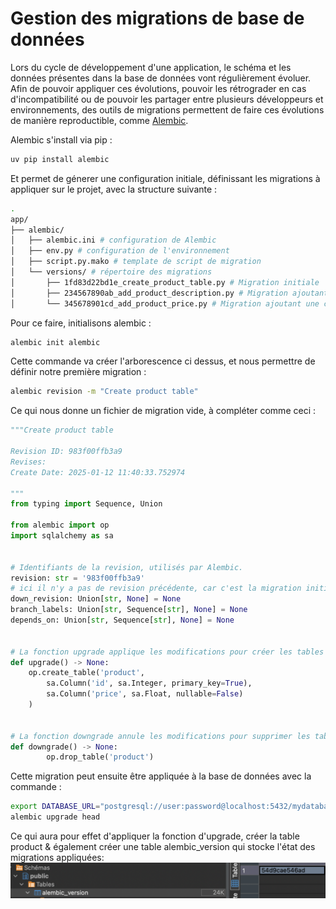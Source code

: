 # Gestion des migrations de base de données

Lors du cycle de développement d'une application, le schéma et les données présentes dans la base de données vont régulièrement évoluer. Afin de pouvoir appliquer ces évolutions, pouvoir les rétrograder en cas d'incompatibilité ou de pouvoir les partager entre plusieurs développeurs et environnements, des outils de migrations permettent de faire ces évolutions de manière reproductible, comme [Alembic](https://alembic.sqlalchemy.org/).

Alembic s'install via pip :

```bash
uv pip install alembic
```

Et permet de génerer une configuration initiale, définissant les migrations à appliquer sur le projet, avec la structure suivante :

```bash
.
app/
├── alembic/
│   ├── alembic.ini # configuration de Alembic
│   ├── env.py # configuration de l'environnement
│   ├── script.py.mako # template de script de migration
│   └── versions/ # répertoire des migrations
│       ├── 1fd83d22bd1e_create_product_table.py # Migration initiale
│       ├── 234567890ab_add_product_description.py # Migration ajoutant une colonne description à la table product
│       └── 345678901cd_add_product_price.py # Migration ajoutant une colonne price à la table product
```

Pour ce faire, initialisons alembic :

```bash
alembic init alembic
```

Cette commande va créer l'arborescence ci dessus, et nous permettre de définir notre première migration : 

```bash
alembic revision -m "Create product table"
```

Ce qui nous donne un fichier de migration vide, à compléter comme ceci : 

```python
"""Create product table

Revision ID: 983f00ffb3a9
Revises: 
Create Date: 2025-01-12 11:40:33.752974

"""
from typing import Sequence, Union

from alembic import op
import sqlalchemy as sa


# Identifiants de la revision, utilisés par Alembic.
revision: str = '983f00ffb3a9'
# ici il n'y a pas de revision précédente, car c'est la migration initiale
down_revision: Union[str, None] = None
branch_labels: Union[str, Sequence[str], None] = None
depends_on: Union[str, Sequence[str], None] = None


# La fonction upgrade applique les modifications pour créer les tables avec les attributs corrects
def upgrade() -> None:
    op.create_table('product',
        sa.Column('id', sa.Integer, primary_key=True),
        sa.Column('price', sa.Float, nullable=False)
    )


# La fonction downgrade annule les modifications pour supprimer les tables
def downgrade() -> None:
        op.drop_table('product')
```

Cette migration peut ensuite être appliquée à la base de données avec la commande :

```bash
export DATABASE_URL="postgresql://user:password@localhost:5432/mydatabase"
alembic upgrade head
```

Ce qui aura pour effet  d'appliquer la fonction d'upgrade, créer la table product & également créer une table alembic_version qui stocke l'état des migrations appliquées:
![alembic_version](alembic_version.png)
